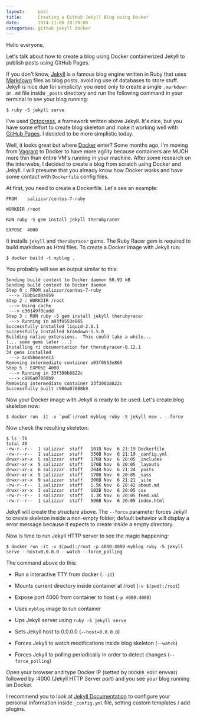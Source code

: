 ```yaml
---
layout:		post
title:		Creating a GitHub Jekyll Blog using Docker
date:		2014-11-06 20:20:00
categories:	github jekyll docker
---
```


Hello everyone,

Let's talk about how to create a blog using Docker containerized Jekyll to publish posts using GitHub Pages.

If you don't know, [Jekyll][jekyll] is a famous blog engine written in Ruby that uses [Markdown][markdown] files as blog posts, avoiding use of databases to store stuff. Jekyll is nice due for simplicity: you need only to create a single `.markdown` or `.md` file inside `_posts` directory and run the following command in your terminal to see your blog running:

	$ ruby -S jekyll serve

I've used [Octopress][octopress], a framework written above Jekyll. It's nice, but you have some effort to create blog skeleton and make it working well with [GitHub Pages][githubpages]. I decided to be more simplistic today.

Well, it looks great but where [Docker][docker] enter? Some months ago, I'm moving from [Vagrant][vagrant] to Docker to have more agility because containers are MUCH more thin than entire VM's running in your machine. After some research on the interwebs, I decided to create a blog from scratch using Docker and Jekyll. I will presume that you already know how Docker works and have some contact with `Dockerfile` config files.

At first, you need to create a Dockerfile. Let's see an example:

	FROM	salizzar/centos-7-ruby

	WORKDIR	/root

	RUN	ruby -S gem install jekyll therubyracer

	EXPOSE	4000

It installs `jekyll` and `therubyracer` gems. The Ruby Racer gem is required to build markdown as Html files. To create a Docker image with Jekyll run:

	$ docker build -t myblog .

You probably will see an output similar to this:

	Sending build context to Docker daemon 60.93 kB
	Sending build context to Docker daemon
	Step 0 : FROM salizzar/centos-7-ruby
	 ---> 760b5cd8a959
	Step 2 : WORKDIR /root
	 ---> Using cache
	 ---> c36149f0cadd
	Step 3 : RUN ruby -S gem install jekyll therubyracer
	 ---> Running in a03f0553e865
	Successfully installed liquid-2.6.1
	Successfully installed kramdown-1.5.0
	Building native extensions.  This could take a while...
	(... some gems later ...)
	Installing ri documentation for therubyracer-0.12.1
	34 gems installed
	 ---> ac45b6e4eec3
	Removing intermediate container a03f0553e865
	Step 5 : EXPOSE 4000
	 ---> Running in 33f300b8822c
	 ---> c986a07888b9
	Removing intermediate container 33f300b8822c
	Successfully built c986a07888b9

Now your Docker image with Jekyll is ready to be used. Let's create blog skeleton now:

	$ docker run -it -v `pwd`:/root myblog ruby -S jekyll new . --force

Now check the resulting skeleton:

	$ ls -lh
	total 40
	-rw-r--r--  1 salizzar  staff   101B Nov  6 21:19 Dockerfile
	-rw-r--r--  1 salizzar  staff   350B Nov  6 21:19 _config.yml
	drwxr-xr-x  5 salizzar  staff   170B Nov  6 20:05 _includes
	drwxr-xr-x  5 salizzar  staff   170B Nov  6 20:05 _layouts
	drwxr-xr-x  6 salizzar  staff   204B Nov  6 21:24 _posts
	drwxr-xr-x  5 salizzar  staff   170B Nov  6 20:05 _sass
	drwxr-xr-x  9 salizzar  staff   306B Nov  6 21:21 _site
	-rw-r--r--  1 salizzar  staff   1.5K Nov  6 20:42 about.md
	drwxr-xr-x  3 salizzar  staff   102B Nov  6 20:05 css
	-rw-r--r--  1 salizzar  staff   1.3K Nov  6 20:05 feed.xml
	-rw-r--r--  1 salizzar  staff   506B Nov  6 20:05 index.html

Jekyll will create the structure above. The `--force` parameter forces Jekyll to create skeleton inside a non-empty folder; default behavior will display a error message because it expects to create inside a empty directory.

Now is time to run Jekyll HTTP server to see the magic happening:

	$ docker run -it -v $(pwd):/root -p 4000:4000 myblog ruby -S jekyll serve --host=0.0.0.0 --watch --force_polling

The command above do this:

* Run a interactive TTY from docker (`--it`)

* Mounts current directory inside container at /root (`-v $(pwd):/root`)

* Expose port 4000 from container to host (`-p 4000:4000`)

* Uses `myblog` image to run container

* Ups Jekyll server using `ruby -S jekyll serve`

* Sets Jekyll host to 0.0.0.0 (`--host=0.0.0.0`)

* Forces Jekyll to watch modifications inside blog skeleton (`--watch`)

* Forces Jekyll to polling periodically in order to detect changes (`--force_polling`)

Open your browser and type Docker IP (setted by `DOCKER_HOST` envvar) followed by :4000 (Jekyll HTTP Server port) and you see your blog running on Docker.

I recommend you to look at [Jekyll Documentation][jekyll_docs] to configure your personal information inside `_config.yml` file, setting custom templates / add plugins.


[jekyll]: 	http://jekyllrb.com
[markdown]:	http://daringfireball.net/projects/markdown/
[octopress]:	http://octopress.org
[githubpages]:	https://pages.github.com
[docker]:	https://docker.com
[vagrant]:	https://vagrantup.com
[jekyll_docs]:	http://jekyllrb.com/docs/home/
